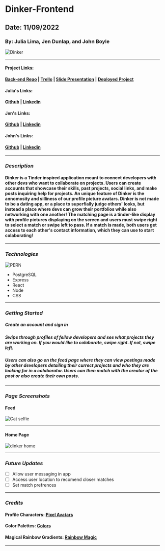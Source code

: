 # Dinker-Frontend

## Date: 11/09/2022

### By: Julia Lima, Jen Dunlap, and John Boyle

![Dinker](https://ucarecdn.com/46f2cb06-3d64-4ec9-bf81-7439ca7b23e7/)

---

#### Project Links:

#### [Back-end Repo](https://github.com/julialima08/Dinker-Backend) | [Trello](https://trello.com/b/YxSVlTrr/dinker) | [Slide Presentation](https://docs.google.com/presentation/d/181A0gw7fQdPlOxnxm4D_OIwOTarAPQDEdFhRXgvxGcQ/edit?usp=sharing) | [Deployed Project](bleh)

#### Julia's Links:

#### [Github](https://github.com/julialima08) | [Linkedin](https://www.linkedin.com/in/julia-lima-279697249/)

#### Jen's Links:

#### [Github](https://github.com/jendunlap) | [Linkedin](https://www.linkedin.com/in/jennifer-leigh-dunlap/)

#### John's Links:

#### [Github](https://github.com/stardust-4) | [Linkedin](https://www.linkedin.com/in/john-boyle-dev/)

---

### **_Description_**

#### Dinker is a Tinder inspired application meant to connect developers with other devs who want to collaborate on projects. Users can create accounts that showcase their skills, past projects, social links, and make posts inquiring help for projects. An unique feature of Dinker is the annomosity and silliness of our profile picture avatars. Dinker is not made to be a dating app, or a place to superfially judge others' looks, but instead a place where devs can grow their portfolios while also networking with one another! The matching page is a tinder-like display with profile pictures displaying on the screen and users must swipe right to select a match or swipe left to pass. If a match is made, both users get access to each other's contact information, which they can use to start colaborating!

---

### **_Technologies_**

![PERN](https://repository-images.githubusercontent.com/248812720/56902700-c5bd-11ea-813f-ed8631377258)

- PostgreSQL
- Express
- React
- Node
- CSS

---

### **_Getting Started_**

##### Create an account and sign in

##### Swipe through profiles of fellow developers and see what projects they are working on. If you would like to colaborate, swipe right. If not, swipe left.

##### Users can also go on the feed page where they can view postings made by other developers detailing their currect projects and who they are looking for in a colaborator. Users can then match with the creator of the post or also create their own posts.

---

### **_Page Screenshots_**

#### Feed

![Cat selfie](https://external-content.duckduckgo.com/iu/?u=http%3A%2F%2Fwww.hdwallpaper.nu%2Fwp-content%2Fuploads%2F2017%2F04%2Fcat-11.jpg&f=1&nofb=1)

---

#### Home Page

![dinker home](https://ucarecdn.com/7ddf2850-d48d-4588-8f96-9e519852b363/)

---

### **_Future Updates_**

- [ ] Allow user messaging in app
- [ ] Access user location to recomend closer matches
- [ ] Set match prefrences

---

### **_Credits_**

#### Profile Characters: [Pixel Avatars](https://www.avatarsinpixels.com/chibi/clothing/Pants)

#### Color Palettes: [Colors](https://coolors.co/fa8334-fffd77-ffe882-388697-271033)

#### Magical Rainbow Gradients: [Rainbow Magic](https://twitter.com/JoshWComeau)

---
